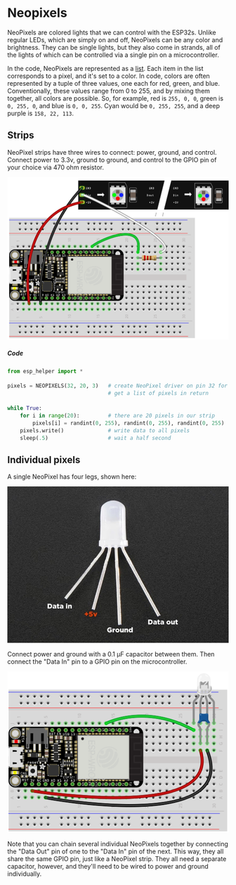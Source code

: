 # Neopixels

NeoPixels are colored lights that we can control with the ESP32s. Unlike regular LEDs, which are simply on and off, NeoPixels can be any color and brightness. They can be single lights, but they also come in strands, all of the lights of which can be controlled via a single pin on a microcontroller.

In the code, NeoPixels are represented as a [list](micropython.md#lists). Each item in the list corresponds to a pixel, and it's set to a color. In code, colors are often represented by a tuple of three values, one each for red, green, and blue. Conventionally, these values range from 0 to 255, and by mixing them together, all colors are possible. So, for example, red is `255, 0, 0`, green is `0, 255, 0`, and blue is `0, 0, 255`. Cyan would be `0, 255, 255`, and a deep purple is `158, 22, 113`. 


## Strips

NeoPixel strips have three wires to connect: power, ground, and control. Connect power to 3.3v, ground to ground, and control to the GPIO pin of your choice via 470 ohm resistor.


![](img/neopixel_strip.png)


##### Code

```py
from esp_helper import *

pixels = NEOPIXELS(32, 20, 3)   # create NeoPixel driver on pin 32 for 20 RGB pixels
                                # get a list of pixels in return

while True:
    for i in range(20):         # there are 20 pixels in our strip        
        pixels[i] = randint(0, 255), randint(0, 255), randint(0, 255)   # pick a random color
    pixels.write()              # write data to all pixels
    sleep(.5)                   # wait a half second
```

## Individual pixels

A single NeoPixel has four legs, shown here:

![](img/neopixel_legs.jpg)

Connect power and ground with a 0.1 µF capacitor between them. Then connect the "Data In" pin to a GPIO pin on the microcontroller.

![](img/neopixel_individual.png)


Note that you can chain several individual NeoPixels together by connecting the "Data Out" pin of one to the "Data In" pin of the next. This way, they all share the same GPIO pin, just like a NeoPixel strip. They all need a separate capacitor, however, and they'll need to be wired to power and ground individually.


<!-- WORKSHOP

Make an animated pattern

-->


<!-- ## Long strips

Separate power supply, 5V DC

Adding a 300 to 500 Ohm resistor between your microcontroller's data pin and the data input on the first NeoPixel can help prevent voltage spikes that might otherwise damage your first pixel. Please add one between your micro and NeoPixels!


On larger projects, you may need to add a capacitor (100 to 1000 µF, 6.3V or higher) across the + and – terminals for more reliable operation. See the photo on the next page for an example.

If powering the pixels with a separate supply, apply power to the pixels before applying power to the microcontroller. Otherwise, they’ll try to power “parasitically” through the data line, which could spell trouble for the microcontroller.

If your microcontroller and NeoPixels are powered from two different sources (e.g. separate batteries for each), there must be a ground connection between the two.

https://learn.adafruit.com/adafruit-neopixel-uberguide/powering-neopixels 


## general

The idea is to match the power and control voltages

https://learn.adafruit.com/adafruit-neopixel-uberguide/basic-connections


-->